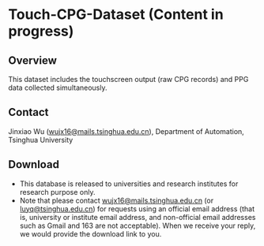 # Touch-CPG-Dataset (Content in progress)
## Overview
This dataset includes the touchscreen output (raw CPG records) and PPG data collected simultaneously.
## Contact
Jinxiao Wu (wujx16@mails.tsinghua.edu.cn), Department of Automation, Tsinghua University
## Download
- This database is released to universities and research institutes for research purpose only.
- Note that please contact wujx16@mails.tsinghua.edu.cn (or luyq@tsinghua.edu.cn) for requests using an official email address (that is, university or institute email address, and non-official email addresses such as Gmail and 163 are not acceptable). When we receive your reply, we would provide the download link to you.
